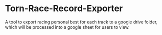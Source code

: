 # Torn-Race-Record-Exporter

A tool to export racing personal best for each track to a google drive folder, which will be processed into a google sheet for users to view.
